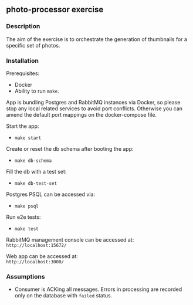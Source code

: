 ## photo-processor exercise

### Description

The aim of the exercise is to orchestrate the generation of thumbnails for a specific set of photos.

### Installation

Prerequisites:  
- Docker  
- Ability to run `make`.

App is bundling Postgres and RabbitMQ instances via Docker, so please stop any local related services to avoid port conflicts. Otherwise you can amend the default port mappings on the docker-compose file.

Start the app:
- `make start`

Create or reset the db schema after booting the app:  
- `make db-schema`

Fill the db with a test set:
- `make db-test-set`

Postgres PSQL can be accessed via:
- `make psql`

Run e2e tests:
- `make test`

RabbitMQ management console can be accessed at:  
`http://localhost:15672/`  

Web app can be accessed at:  
`http://localhost:3000/`  

### Assumptions

- Consumer is ACKing all messages. Errors in processing are recorded only on the database with `failed` status.
